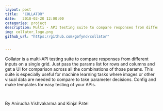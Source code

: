 ```yaml
---
layout: post
title:  "COLLATOR"
date:   2018-02-20 12:00:00
categories: project
description: Multi - API testing suite to compare responses from different inputs on a single grid 
img: collator_logo.png
github_url: "https://github.com/gofynd/collator"


---
```



<p>Collator is a multi-API testing suite to compare responses from different inputs on a single grid. Just pass the params list for rows and columns and get a UI for comparison across all the combinations of those params. This suite is especially useful for machine learning tasks where images or other visual data are needed to compare to take parameter decisions. Config and make templates for easy testing of your APIs.</p>

<br>
<p>By Anirudha Vishvakarma and Kinjal Patel</p>

